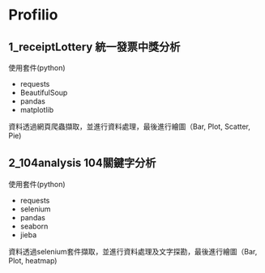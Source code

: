 # Profilio
## 1_receiptLottery 統一發票中獎分析
使用套件(python)
* requests
* BeautifulSoup
* pandas 
* matplotlib

資料透過網頁爬蟲擷取，並進行資料處理，最後進行繪圖（Bar, Plot, Scatter, Pie)

## 2_104analysis 104關鍵字分析
使用套件(python)
* requests
* selenium
* pandas 
* seaborn  
* jieba  

資料透過selenium套件擷取，並進行資料處理及文字探勘，最後進行繪圖（Bar, Plot, heatmap)
